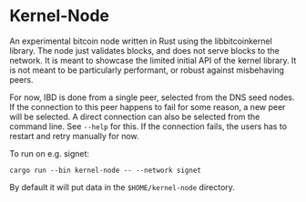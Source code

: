 # Kernel-Node

An experimental bitcoin node written in Rust using the libbitcoinkernel
library. The node just validates blocks, and does not serve blocks to the
network. It is meant to showcase the limited initial API of the kernel library.
It is not meant to be particularly performant, or robust against misbehaving
peers.

For now, IBD is done from a single peer, selected from the DNS seed nodes. If the
connection to this peer happens to fail for some reason, a new peer will be selected.
A direct connection can also be selected from the command line. See `--help` for
this. If the connection fails, the users has to restart and retry manually for
now.

To run on e.g. signet:

```
cargo run --bin kernel-node -- --network signet
```

By default it will put data in the `$HOME/kernel-node` directory.
